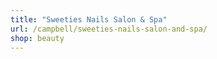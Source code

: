```yaml
---
title: "Sweeties Nails Salon & Spa"
url: /campbell/sweeties-nails-salon-and-spa/
shop: beauty
---
```

